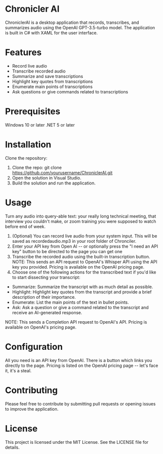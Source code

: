 # Chronicler AI 

ChroniclerAI is a desktop application that records, transcribes, and summarizes audio using the OpenAI GPT-3.5-turbo model. The application is built in C# with XAML for the user interface.

# Features

- Record live audio
- Transcribe recorded audio
- Summarize and save transcriptions
- Highlight key quotes from transcriptions
- Enumerate main points of transcriptions
- Ask questions or give commands related to transcriptions

# Prerequisites

Windows 10 or later
.NET 5 or later

# Installation

Clone the repository:

1. Clone the repo: git clone https://github.com/yourusername/ChroniclerAI.git
2. Open the solution in Visual Studio.
3. Build the solution and run the application.

# Usage

Turn any audio into query-able text: your really long technical meeting, that interview you couldn't make, or zoom training you were supposed to watch before end of week.

1. (Optional) You can record live audio from your system input. This will be saved as recordedaudio.mp3 in your root folder of Chronciler. 
2. Enter your API key from Open AI -- or optionally press the "I need an API key" button to be directed to the page you can get one
3. Transcribe the recorded audio using the built-in transcription button. NOTE: This sends an API request to OpenAI's Whisper API using the API key you provided. Pricing is available on the OpenAI pricing page.
4. Choose one of the following actions for the transcribed text if you'd like to start dissecting your transcript:

- Summarize: Summarize the transcript with as much detail as possible.
- Highlight: Highlight key quotes from the transcript and provide a brief description of their importance.
- Enumerate: List the main points of the text in bullet points.
- Ask: Ask a question or give a command related to the transcript and receive an AI-generated response.

NOTE: This sends a Completion API request to OpenAI's API. Pricing is available on OpenAI's pricing page.

# Configuration

All you need is an API key from OpenAI. There is a button which links you directly to the page. Pricing is listed on the OpenAI pricing page -- let's face it, it's a steal.

# Contributing

Please feel free to contribute by submitting pull requests or opening issues to improve the application.

# License

This project is licensed under the MIT License. See the LICENSE file for details.